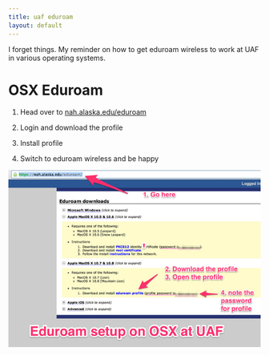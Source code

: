 ```yaml
---
title: uaf eduroam 
layout: default
---
```


I forget things.  My reminder on how to get eduroam wireless to work at UAF in various operating systems.


# OSX Eduroam #

1) Head over to [nah.alaska.edu/eduroam](http://nah.alaska.edu/eduroam)

2) Login and download the profile

3) Install profile

4) Switch to eduroam wireless and be happy

![/images/eduroam_osx.jpg](/images/eduroam_osx.jpg "Eduroam OSX")
